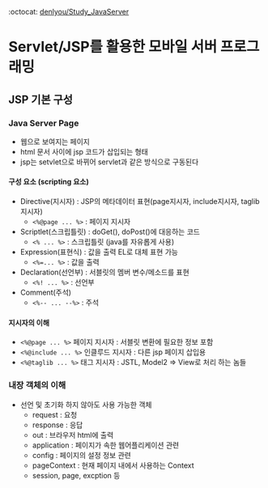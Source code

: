 :octocat: [denlyou/Study_JavaServer](https://github.com/denlyou/Study_JavaServer)
# Servlet/JSP를 활용한 모바일 서버 프로그래밍

## JSP 기본 구성

### Java Server Page
- 웹으로 보여지는 페이지
- html 문서 사이에 jsp 코드가 삽입되는 형태
- jsp는 setvlet으로 바뀌어 servlet과 같은 방식으로 구동된다

#### 구성 요소 (scripting 요소)
- Directive(지시자) : JSP의 메타데이터 표현(page지시자, include지시자, taglib지시자)
  - `<%@page ... %>` : 페이지 지시자
- Scriptlet(스크립틀릿) : doGet(), doPost()에 대응하는 코드
  - `<% ... %>` : 스크립틀릿 (java를 자유롭게 사용)
- Expression(표현식) : 값을 출력 EL로 대체 표현 가능
  - `<%=... %>` : 값을 출력
- Declaration(선언부) : 서블릿의 멤버 변수/메소드를 표현
  - `<%! ... %>` : 선언부
- Comment(주석)
  - `<%-- ... --%>` : 주석

#### 지시자의 이해
- `<%@page ... %>` 페이지 지시자 : 서블릿 변환에 필요한 정보 포함
- `<%@include ... %>` 인클루드 지시자 : 다른 jsp 페이지 삽입용
- `<%@taglib ... %>` 태그 지시자 : JSTL, Model2 => View로 처리 하는 놈들

### 내장 객체의 이해
- 선언 및 초기화 하지 않아도 사용 가능한 객체
  - request : 요청
  - response : 응답
  - out : 브라우저 html에 출력
  - application : 페이지가 속한 웹어플리케이션 관련
  - config : 페이지의 설정 정보 관련
  - pageContext : 현재 페이지 내에서 사용하는 Context
  - session, page, excption 등

